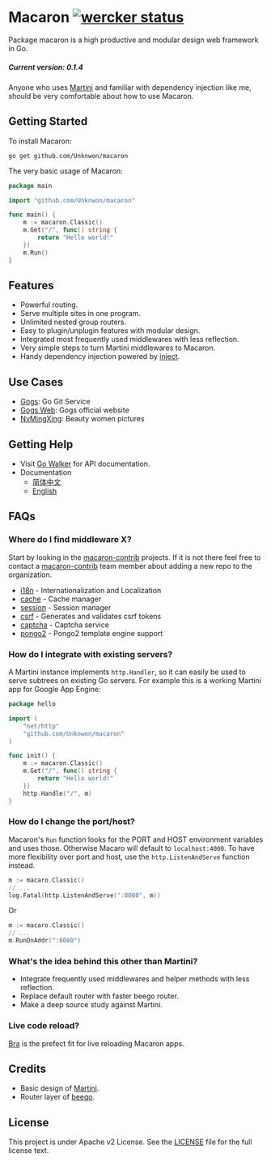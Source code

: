 Macaron [![wercker status](https://app.wercker.com/status/282aa746d272d0eaa703a86852445a67/s "wercker status")](https://app.wercker.com/project/bykey/282aa746d272d0eaa703a86852445a67)
=======================

Package macaron is a high productive and modular design web framework in Go.

##### Current version: 0.1.4

Anyone who uses [Martini](https://github.com/go-martini/martini) and familiar with dependency injection like me, should be very comfortable about how to use Macaron.

## Getting Started

To install Macaron:

	go get github.com/Unknwon/macaron
	
The very basic usage of Macaron:

```go
package main

import "github.com/Unknwon/macaron"

func main() {
	m := macaron.Classic()
	m.Get("/", func() string {
		return "Hello world!"
	})
	m.Run()
}
```

## Features

- Powerful routing.
- Serve multiple sites in one program.
- Unlimited nested group routers.
- Easy to plugin/unplugin features with modular design.
- Integrated most frequently used middlewares with less reflection.
- Very simple steps to turn Martini middlewares to Macaron.
- Handy dependency injection powered by [inject](https://github.com/codegangsta/inject).

## Use Cases

- [Gogs](https://github.com/gogits/gogs): Go Git Service
- [Gogs Web](https://github.com/gogits/gogsweb): Gogs official website
- [NvMingXing](http://nvmingxing.net): Beauty women pictures

## Getting Help

- Visit [Go Walker](https://gowalker.org/github.com/Unknwon/macaron) for API documentation.
- Documentation
	- [简体中文](docs/zh-CN)
	- [English](docs/en-US)

## FAQs

### Where do I find middleware X?

Start by looking in the [macaron-contrib](https://github.com/macaron-contrib) projects. If it is not there feel free to contact a [macaron-contrib](https://github.com/macaron-contrib) team member about adding a new repo to the organization.

- [i18n](https://github.com/macaron-contrib/i18n) - Internationalization and Localization
- [cache](https://github.com/macaron-contrib/cache) - Cache manager
- [session](https://github.com/macaron-contrib/session) - Session manager
- [csrf](https://github.com/macaron-contrib/csrf) - Generates and validates csrf tokens
- [captcha](https://github.com/macaron-contrib/captcha) - Captcha service
- [pongo2](https://github.com/macaron-contrib/pongo2) - Pongo2 template engine support

### How do I integrate with existing servers?

A Martini instance implements `http.Handler`, so it can easily be used to serve subtrees
on existing Go servers. For example this is a working Martini app for Google App Engine:

```go
package hello

import (
	"net/http"
	"github.com/Unknwon/macaron"
)

func init() {
	m := macaron.Classic()
	m.Get("/", func() string {
		return "Hello world!"
	})
	http.Handle("/", m)
}
```

### How do I change the port/host?

Macaron's `Run` function looks for the PORT and HOST environment variables and uses those. Otherwise Macaro will default to `localhost:4000`.
To have more flexibility over port and host, use the `http.ListenAndServe` function instead.

```go
m := macaro.Classic()
// ...
log.Fatal(http.ListenAndServe(":8080", m))
```

Or 

```go
m := macaro.Classic()
// ...
m.RunOnAddr(":8080")
```

### What's the idea behind this other than Martini?

- Integrate frequently used middlewares and helper methods with less reflection.
- Replace default router with faster beego router.
- Make a deep source study against Martini.

### Live code reload?

[Bra](https://github.com/Unknwon/bra) is the prefect fit for live reloading Macaron apps.

## Credits

- Basic design of [Martini](https://github.com/go-martini/martini).
- Router layer of [beego](https://github.com/astaxie/beego).

## License

This project is under Apache v2 License. See the [LICENSE](LICENSE) file for the full license text.